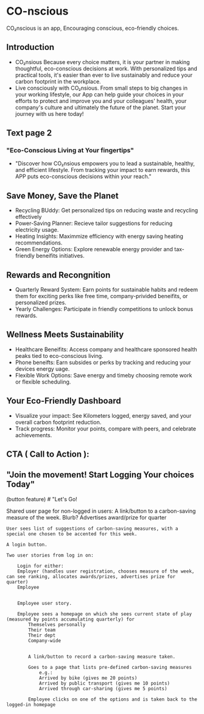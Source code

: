 # CO-nscious
CO₂nscious is an app, Encouraging conscious, eco-friendly choices.

## Introduction
- CO₂nsious Because every choice matters, it is your partner in making thoughtful, eco-conscious decisions at work. With personalized tips and practical tools, it's easier than ever to live sustainably and reduce your carbon footprint in the workplace.
- Live consciously with CO₂nsious. From small steps to big changes in your working lifestyle, our App can help guide your choices in your efforts to protect and improve you and your colleagues' health, your company's culture and ultimately the future of the planet. Start your journey with us here today!

## Text page 2
### "Eco-Conscious Living at Your fingertips"
- "Discover how CO₂nsious empowers you to lead a sustainable, healthy, and efficient lifestyle. From tracking your impact to earn rewards, this APP puts eco-conscious decisions within your reach."
## Save Money, Save the Planet
- Recycling BUddy: Get personalized tips on reducing waste and recycling effectively
- Power-Saving Planner: Recieve tailor suggestions for reducing electricity usage.
- Heating Insights: Maximmize efficiency with energy saving heating recommendations.
- Green Energy Options: Explore renewable energy provider and tax-friendly beneifits initiatives.
## Rewards and Recongnition
- Quarterly Reward System: Earn points for sustainable habits and redeem them for exciting perks like free time, company-privided beneifits, or personalized prizes.
- Yearly Challenges: Participate in friendly competitions to unlock bonus rewards.
## Wellness Meets Sustainability
- Healthcare Beneifits: Access company and healthcare sponsored health peaks tied to eco-conscious living.
- Phone beneifts: Earn subsides or perks by tracking and reducing your devices energy uage.
- Flexible Work Options: Save energy and timeby choosing remote work or flexible scheduling.
## Your Eco-Friendly Dashboard
- Visualize your impact: See Kilometers logged, energy saved, and your overall carbon footprint reduction.
- Track progress: Monitor your points, compare with peers, and celebrate achievements.
 ## CTA ( Call to Action ):
 ## "Join the movement! Start Logging Your choices Today"
 (button feature) # "Let's Go!

Shared user page for non-logged in users:
    A link/button to a carbon-saving measure of the week.  Blurb?
    Advertises award/prize for quarter
    
    User sees list of suggestions of carbon-saving measures, with a special one chosen to be accented for this week.
    
    A login button.

    Two user stories from log in on:

        Login for either:
        Employer (handles user registration, chooses measure of the week, can see ranking, allocates awards/prizes, advertises prize for quarter)
        Employee


        Employee user story.

        Employee sees a homepage on which she sees current state of play (measured by points accumulating quarterly) for
            Themselves personally
            Their team
            Their dept
            Company-wide

 
            A link/button to record a carbon-saving measure taken.

            Goes to a page that lists pre-defined carbon-saving measures
                e.g.:
                Arrived by bike (gives me 20 points)
                Arrived by public transport (gives me 10 points)
                Arrived through car-sharing (gives me 5 points)

            Employee clicks on one of the options and is taken back to the logged-in homepage


